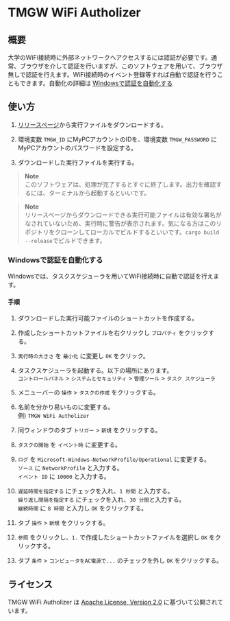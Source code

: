 # TMGW WiFi Autholizer

## 概要

大学のWiFi接続時に外部ネットワークへアクセスするには認証が必要です。通常、ブラウザを介して認証を行いますが、このソフトウェアを用いて、ブラウザ無しで認証を行えます。WiFi接続時のイベント登録等すれば自動で認証を行うこともできます。自動化の詳細は [Windowsで認証を自動化する](#Windowsで認証を自動化する)


## 使い方

1. [リリースページ](https://github.com/0xNOY/tmgw-wifi-autholizer/releases)から実行ファイルをダウンロードする。

1. 環境変数 `TMGW_ID` にMyPCアカウントのIDを、環境変数 `TMGW_PASSWORD` にMyPCアカウントのパスワードを設定する。

1. ダウンロードした実行ファイルを実行する。

> **Note**  
このソフトウェアは、処理が完了するとすぐに終了します。出力を確認するには、ターミナルから起動するといいです。

> **Note**  
> リリースページからダウンロードできる実行可能ファイルは有効な署名がなされていないため、実行時に警告が表示されます。気になる方はこのリポジトリをクローンしてローカルでビルドするといいです。`cargo build --release`でビルドできます。

### Windowsで認証を自動化する

Windowsでは、タスクスケジューラを用いてWiFi接続時に自動で認証を行えます。


#### 手順

1. ダウンロードした実行可能ファイルのショートカットを作成する。

1. 作成したショートカットファイルを右クリックし `プロパティ` をクリックする。

1. `実行時の大きさ` を `最小化` に変更し `OK` をクリック。

1. タスクスケジューラを起動する。以下の場所にあります。  
    `コントロールパネル` > `システムとセキュリティ` > `管理ツール` > `タスク スケジューラ`

1. メニューバーの `操作` > `タスクの作成` をクリックする。

1. 名前を分かり易いものに変更する。  
    例) `TMGW WiFi Autholizer`

1. 同ウィンドウのタブ `トリガー` > `新規` をクリックする。

1. `タスクの開始` を `イベント時` に変更する。

1. `ログ` を `Microsoft-Windows-NetworkProfile/Operational` に変更する。  
    `ソース` に `NetworkProfile` と入力する。  
    `イベント ID` に `10000` と入力する。

1. `遅延時間を指定する` にチェックを入れ、`1 秒間` と入力する。  
    `繰り返し間隔を指定する` にチェックを入れ、`30 分間`と入力する。  
    `継続時間` に `8 時間` と入力し `OK` をクリックする。

1. タブ `操作` > `新規` をクリックする。

1. `参照` をクリックし、`1.` で作成したショートカットファイルを選択し `OK` をクリックする。

1. タブ `条件` > `コンピュータをAC電源で...` のチェックを外し `OK` をクリックする。


## ライセンス

TMGW WiFi Autholizer は [Apache License, Version 2.0](https://github.com/0xNOY/tmgw-wifi-autholizer/blob/main/LICENSE) に基づいて公開されています。
